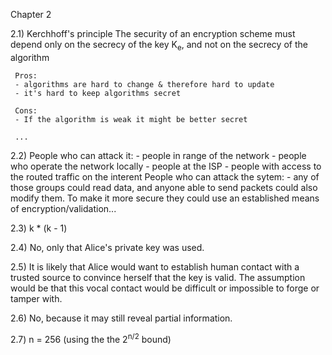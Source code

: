 Chapter 2

2.1) Kerchhoff's principle The security of an encryption scheme must depend only on 
     the secrecy of the key K<sub>e</sub>, and not on the secrecy of the algorithm
     
     Pros:
     - algorithms are hard to change & therefore hard to update
     - it's hard to keep algorithms secret
     
     Cons:
     - If the algorithm is weak it might be better secret
     
     ...
     
2.2) People who can attack it:
    - people in range of the network
    - people who operate the network locally
    - people at the ISP
    - people with access to the routed traffic on the interent
    People who can attack the sytem:
    - any of those groups could read data, and anyone able to send packets
     could also modify them.
    To make it more secure they could use an established means of 
     encryption/validation... 

2.3) k * (k - 1)

2.4) No, only that Alice's private key was used.

2.5) It is likely that Alice would want to establish human contact with a trusted 
  source to convince herself that the key is valid.  The assumption would be that
  this vocal contact would be difficult or impossible to forge or tamper with.

2.6) No, because it may still reveal partial information.

2.7) n = 256 (using the the 2<sup>n/2</sup> bound)